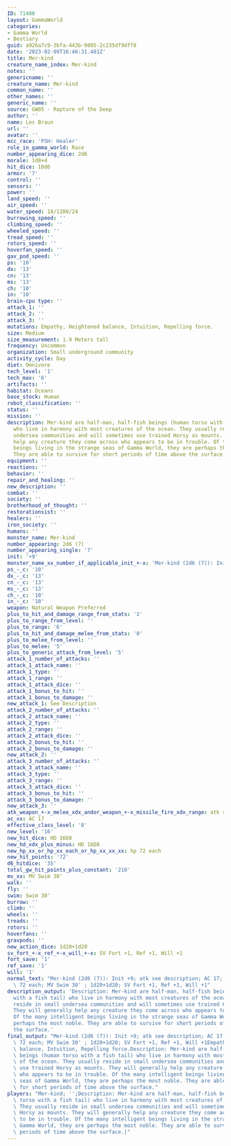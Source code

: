 ```yaml
---
ID: 71400
layout: GammaWorld
categories:
- Gamma World
- Bestiary
guid: a926a7c9-3bfa-443b-9805-2c235df9dff8
date: '2023-02-09T16:46:31.481Z'
title: Mer-kind
creature_name_index: Mer-kind
notes: ''
genericname: ''
creature_name: Mer-kind
common_name: ''
other_names: ''
generic_name: ''
source: GW05 - Rapture of the Deep
author: ''
name: Les Braun
url: ''
avatar: ''
mcc_race: 'PSH: Healer'
role_in_gamma_world: Race
number_appearing_dice: 2d6
morale: 1d8+4
hit_dice: 10d6
armor: '7'
control: ''
sensors: ''
power: ''
land_speed: ''
air_speed: ''
water_speed: 18/1200/24
burrowing_speed: ''
climbing_speed: ''
wheeled_speed: ''
tread_speed: ''
rotors_speed: ''
hoverfan_speed: ''
gav_pod_speed: ''
ps: '10'
dx: '13'
cn: '13'
ms: '13'
ch: '10'
in: '10'
brain-cpu type: ''
attack_1: ''
attack_2: ''
attack_3: ''
mutations: Empathy, Heightened balance, Intuition, Repelling force.
size: Medium
size_measurement: 1.9 Meters tall
frequency: Uncommon
organization: Small underground community
activity_cycle: Day
diet: Omnivore
tech_level: '1'
tech_max: '6'
artifacts: ''
habitat: Oceans
base_stock: Human
robot_classification: ''
status: ''
mission: ''
description: Mer-kind are half-man, half-fish beings (human torso with a fish tail)
  who live in harmony with most creatures of the ocean. They usually reside in small
  undersea communities and will sometimes use trained Horsy as mounts. They will generally
  help any creature they come across who appears to be in trouble. Of the many intelligent
  beings living in the strange seas of Gamma World, they are perhaps the most noble.
  They are able to survive for short periods of time above the surface.
equipment: ''
reactions: ''
behavior: ''
repair_and_healing: ''
new_description: ''
combat: ''
society: ''
brotherhood_of_thought: ''
restorationsist: ''
healers: ''
iron_society: ''
humans: ''
monster_name: Mer-kind
number_appearing: 2d6 (7)
number_appearing_single: '7'
init: '+9'
monster_name_xx_number_if_applicable_init_+-x: 'Mer-kind (2d6 (7)): Init +9'
ps_-_c: '10'
dx_-_c: '13'
cn_-_c: '13'
ms_-_c: '13'
ch_-_c: '10'
in_-_c: '10'
weapon: Natural Weapon Preferred
plus_to_hit_and_damage_range_from_stats: '1'
plus_to_range_from_level: ''
plus_to_range: '6'
plus_to_hit_and_damage_melee_from_stats: '0'
plus_to_melee_from_level: ''
plus_to_melee: '5'
plus_to_generic_attack_from_level: '5'
attack_1_number_of_attacks: ''
attack_1_attack_name: ''
attack_1_type: ''
attack_1_range: ''
attack_1_attack_dice: ''
attack_1_bonus_to_hit: ''
attack_1_bonus_to_damage: ''
new_attack_1: See Description
attack_2_number_of_attacks: ''
attack_2_attack_name: ''
attack_2_type: ''
attack_2_range: ''
attack_2_attack_dice: ''
attack_2_bonus_to_hit: ''
attack_2_bonus_to_damage: ''
new_attack_2: ''
attack_3_number_of_attacks: ''
attack_3_attack_name: ''
attack_3_type: ''
attack_3_range: ''
attack_3_attack_dice: ''
attack_3_bonus_to_hit: ''
attack_3_bonus_to_damage: ''
new_attack_3: ''
atk_weapon_+-x_melee_xdx_andor_weapon_+-x_missile_fire_xdx_range: atk see description
ac_xx: AC 17
effective_class_level: '8'
new_level: '16'
new_hit_dice: HD 16D8
new_hd_xdx_plus_minus: HD 16D8
new_hp_xx_or_hp_xx_each_or_hp_xx_xx_xx: hp 72 each
new_hit_points: '72'
d6_hitdice: '35'
total_gw_hit_points_plus_constant: '210'
mv_xx: MV Swim 30'
walk: ''
fly: ''
swim: Swim 30'
burrow: ''
climb: ''
wheels: ''
treads: ''
rotors: ''
hoverfans: ''
gravpods: ''
new_action_dice: 1d20+1d20
sv_fort_+-x_ref_+-x_will_+-x: SV Fort +1, Ref +1, Will +1
fort_save: '1'
ref_save: '1'
will: '1'
normal_text: "Mer-kind (2d6 (7)): Init +9; atk see description; AC 17; HD 16D8 hp\
  \ 72 each; MV Swim 30' ; 1d20+1d20; SV Fort +1, Ref +1, Will +1"
description_output: 'Description: Mer-kind are half-man, half-fish beings (human torso
  with a fish tail) who live in harmony with most creatures of the ocean. They usually
  reside in small undersea communities and will sometimes use trained Horsy as mounts.
  They will generally help any creature they come across who appears to be in trouble.
  Of the many intelligent beings living in the strange seas of Gamma World, they are
  perhaps the most noble. They are able to survive for short periods of time above
  the surface.'
final_output: "Mer-kind (2d6 (7)): Init +9; atk see description; AC 17; HD 16D8 hp\
  \ 72 each; MV Swim 30' ; 1d20+1d20; SV Fort +1, Ref +1, Will +1Empathy, Heightened\
  \ balance, Intuition, Repelling force.Description: Mer-kind are half-man, half-fish\
  \ beings (human torso with a fish tail) who live in harmony with most creatures\
  \ of the ocean. They usually reside in small undersea communities and will sometimes\
  \ use trained Horsy as mounts. They will generally help any creature they come across\
  \ who appears to be in trouble. Of the many intelligent beings living in the strange\
  \ seas of Gamma World, they are perhaps the most noble. They are able to survive\
  \ for short periods of time above the surface."
players: "Mer-kind; '';Description: Mer-kind are half-man, half-fish beings (human\
  \ torso with a fish tail) who live in harmony with most creatures of the ocean.\
  \ They usually reside in small undersea communities and will sometimes use trained\
  \ Horsy as mounts. They will generally help any creature they come across who appears\
  \ to be in trouble. Of the many intelligent beings living in the strange seas of\
  \ Gamma World, they are perhaps the most noble. They are able to survive for short\
  \ periods of time above the surface.|"
---
```

</br>